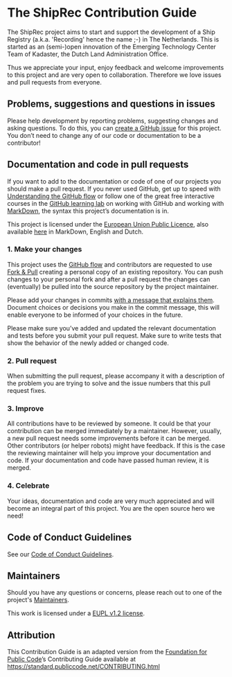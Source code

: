 # The ShipRec Contribution Guide

The ShipRec project aims to start and support the development of a Ship Registry (a.k.a. 'Recording' hence the name ;-) in The Netherlands. This is started as an (semi-)open innovation of the Emerging Technology Center Team of Kadaster, the Dutch Land Administration Office.

Thus we appreciate your input, enjoy feedback and welcome improvements to this project and are very open to collaboration. Therefore we love issues and pull requests from everyone.

## Problems, suggestions and questions in issues
Please help development by reporting problems, suggesting changes and asking questions. To do this, you can [create a GitHub issue](https://help.github.com/en/github/managing-your-work-on-github/creating-an-issue) for this project.
You don’t need to change any of our code or documentation to be a contributor!

## Documentation and code in pull requests
If you want to add to the documentation or code of one of our projects you should make a pull request.
If you never used GitHub, get up to speed with [Understanding the GitHub flow](https://guides.github.com/introduction/flow/) or follow one of the great free interactive courses in the [GitHub learning lab](https://lab.github.com/) on working with GitHub and working with [MarkDown](https://lab.github.com/githubtraining/communicating-using-markdown), the syntax this project’s documentation is in.

This project is licensed under the [European Union Public Licence](https://eupl.eu/), also available [here](https://github.com/marcvanandel/shiprec-home/blob/main/LICENSE.md) in MarkDown, English and Dutch.

### 1. Make your changes
This project uses the [GitHub flow](https://guides.github.com/introduction/flow/) and contributors are requested to use [Fork & Pull](https://help.github.com/en/github/collaborating-with-issues-and-pull-requests/about-collaborative-development-models) creating a personal copy of an existing repository. You can push changes to your personal fork and after a pull request the changes can (eventually) be pulled into the source repository by the project maintainer.

Please add your changes in commits [with a message that explains them](https://thoughtbot.com/blog/5-useful-tips-for-a-better-commit-message). Document choices or decisions you make in the commit message, this will enable everyone to be informed of your choices in the future.

Please make sure you’ve added and updated the relevant documentation and tests before you submit your pull request. Make sure to write tests that show the behavior of the newly added or changed code.

### 2. Pull request
When submitting the pull request, please accompany it with a description of the problem you are trying to solve and the issue numbers that this pull request fixes.

### 3. Improve
All contributions have to be reviewed by someone.
It could be that your contribution can be merged immediately by a maintainer. However, usually, a new pull request needs some improvements before it can be merged. Other contributors (or helper robots) might have feedback. If this is the case the reviewing maintainer will help you improve your documentation and code.
If your documentation and code have passed human review, it is merged.

### 4. Celebrate
Your ideas, documentation and code are very much appreciated and will become an integral part of this project. You are the open source hero we need!

## Code of Conduct Guidelines <a name="conduct"></a>

See our [Code of Conduct Guidelines](./CODE_OF_CONDUCT.md).

## Maintainers <a name="maintainers"></a>

Should you have any questions or concerns, please reach out to one of the project's [Maintainers](./MAINTAINERS.md).

This work is licensed under a [EUPL v1.2 license](./LICENSE.md).

## Attribution
This Contribution Guide is an adapted version from the [Foundation for Public Code](https://publiccode.net/)’s Contributing Guide available at https://standard.publiccode.net/CONTRIBUTING.html
